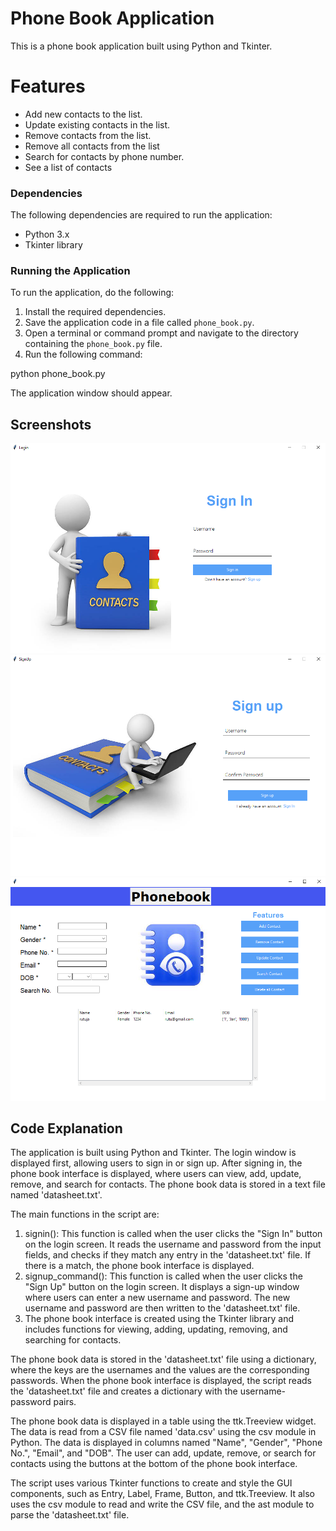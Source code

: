 # Phone Book Application
This is a phone book application built using Python and Tkinter.

# Features
* Add new contacts to the list.
* Update existing contacts in the list.
* Remove contacts from the list.
* Remove all contacts from the list
* Search for contacts by phone number.
* See a list of contacts

### Dependencies

The following dependencies are required to run the application:

* Python 3.x
* Tkinter library

### Running the Application

To run the application, do the following:

1. Install the required dependencies.
2. Save the application code in a file called `phone_book.py`.
3. Open a terminal or command prompt and navigate to the directory containing the `phone_book.py` file.
4. Run the following command:

python phone_book.py

The application window should appear.

## Screenshots
![Sign In Interface](ss1.png)
![Sign Up Interface](ss2.png)
![Main Interface](ss3.png)

## Code Explanation

The application is built using Python and Tkinter. The login window is displayed first, allowing users to sign in or sign up. After signing in, the phone book interface is displayed, where users can view, add, update, remove, and search for contacts. The phone book data is stored in a text file named 'datasheet.txt'.

The main functions in the script are:

1. signin(): This function is called when the user clicks the "Sign In" button on the login screen. It reads the username and password from the input fields, and checks if they match any entry in the 'datasheet.txt' file. If there is a match, the phone book interface is displayed.
2. signup_command(): This function is called when the user clicks the "Sign Up" button on the login screen. It displays a sign-up window where users can enter a new username and password. The new username and password are then written to the 'datasheet.txt' file.
3. The phone book interface is created using the Tkinter library and includes functions for viewing, adding, updating, removing, and searching for contacts.

The phone book data is stored in the 'datasheet.txt' file using a dictionary, where the keys are the usernames and the values are the corresponding passwords. When the phone book interface is displayed, the script reads the 'datasheet.txt' file and creates a dictionary with the username-password pairs.

The phone book data is displayed in a table using the ttk.Treeview widget. The data is read from a CSV file named 'data.csv' using the csv module in Python. The data is displayed in columns named "Name", "Gender", "Phone No.", "Email", and "DOB". The user can add, update, remove, or search for contacts using the buttons at the bottom of the phone book interface.

The script uses various Tkinter functions to create and style the GUI components, such as Entry, Label, Frame, Button, and ttk.Treeview. It also uses the csv module to read and write the CSV file, and the ast module to parse the 'datasheet.txt' file.
